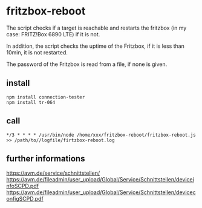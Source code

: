# fritzbox-reboot
The script checks if a target is reachable and restarts the fritzbox (in my case: FRITZ!Box 6890 LTE) if it is not.

In addition, the script checks the uptime of the Fritzbox, if it is less than 10min, it is not restarted.

The password of the Fritzbox is read from a file, if none is given.

## install
    npm install connection-tester
    npm install tr-064

## call
    */3 * * * * /usr/bin/node /home/xxx/fritzbox-reboot/fritzbox-reboot.js >> /path/to//logfile/firtzbox-reboot.log

## further informations
https://avm.de/service/schnittstellen/
https://avm.de/fileadmin/user_upload/Global/Service/Schnittstellen/deviceinfoSCPD.pdf
https://avm.de/fileadmin/user_upload/Global/Service/Schnittstellen/deviceconfigSCPD.pdf
